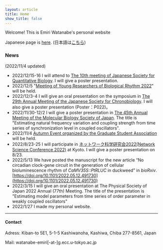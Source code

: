 ```yaml
---
layout: article
title: Home
show_title: false
---
```

Welcome! This is Emiri Watanabe's personal website

Japanese page is [here](https://emiri-w.github.io/). (日本語は[こちら](https://emiri-w.github.io/))


### News
(2022/11/4 updated)
- 2022/12/15-16 I will attend to [The 10th meeting of Japanese Society for Quantitative Biology](https://q-bio.jp/index.php?title=Qbio10th_2022). I will give a poster presentation.
- 2022/12/5 "[Meeting of Young Researchers of Biological Rhythm 2022](https://sites.google.com/view/rhythmwakate2022/home)" will be held.
- 2022/12/3-4  I will give an oral presentation on the symposium in [The 29th Annual Meeting of the Japanese Society for Chronobiology](http://chronobiology.meiji-lifesci.jp/). I will also give a poster presentation (Poster：P022)。
- 2022/11/30-12/2 I will give a poster presentation in [The 45th Annual Meeting of the Molecular Biology Society of Japan](https://www2.aeplan.co.jp/mbsj2022/). The title is "Estimating natural frequency variation and coupling strength from time series of synchronization level in coupled oscillators". 
- 2022/11/4 [Autumn Event organized by the Graduate Student Association](AutumnEventFlyer_en.pdf) will be held.
- 2022/8/23-25 I will participate in [ネットワーク科学研究会2022(Network Science Conference 2022)](https://www.network-science-seminar.com/activities/2022) at Kyoto. I will give a poster presentation on 8/23.
- 2022/5/13 We have posted the manuscript for the new article “No circadian clock-gene circuit in the generation of cellular bioluminescence rhythm of *CaMV35S::PtRLUC* in duckweed” in *bioRxiv*. [https://doi.org/10.1101/2022.05.12.491730](https://doi.org/10.1101/2022.05.12.491730)  
- 2022/3/15 I will give an oral presentation at The Physical Society of Japan 2022 Annual (77th) Meeting. The title of the presentation is "Estimating model parameters from time series of order parameter
in weakly coupled oscillators"
- 2022/1/27 I made my personal website.



***
#### Contact

Adress:
Kiban-to 5E1, 5-1-5 Kashiwanoha, Kashiwa, Chiba 277-8561, Japan

Mail: watanabe-emiri[-at-]g.ecc.u-tokyo.ac.jp  